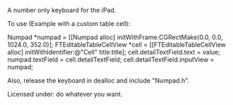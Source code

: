 A number only keyboard for the iPad.

To use (Example with a custom table cell):

Numpad *numpad = [[Numpad alloc] initWithFrame:CGRectMake(0.0, 0.0, 1024.0, 352.0)];
FTEditableTableCellView *cell = [[FTEditableTableCellView alloc] initWithIdentifier:@"Cell" title:title];
cell.detailTextField.text = value;
numpad.textField = cell.detailTextField;
cell.detailTextField.inputView = numpad;


Also, release the keyboard in dealloc and include "Numpad.h".


Licensed under: do whatever you want.